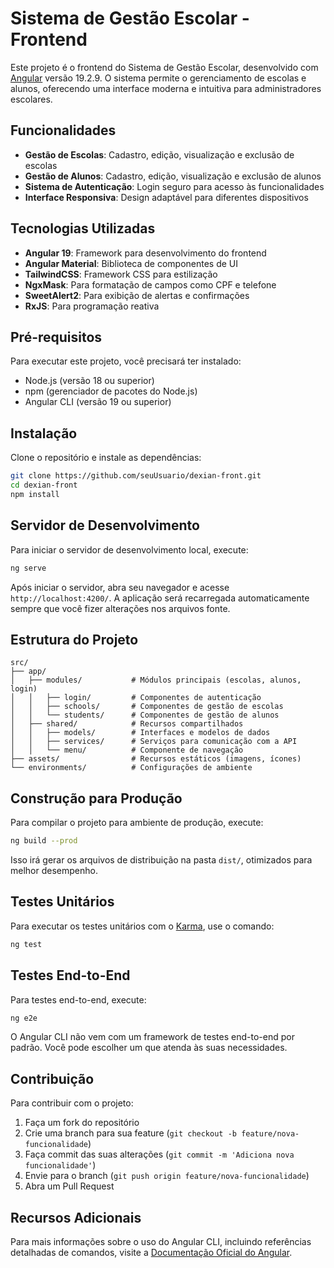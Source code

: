 # Sistema de Gestão Escolar - Frontend

Este projeto é o frontend do Sistema de Gestão Escolar, desenvolvido com [Angular](https://angular.dev/) versão 19.2.9. O sistema permite o gerenciamento de escolas e alunos, oferecendo uma interface moderna e intuitiva para administradores escolares.

## Funcionalidades

- **Gestão de Escolas**: Cadastro, edição, visualização e exclusão de escolas
- **Gestão de Alunos**: Cadastro, edição, visualização e exclusão de alunos
- **Sistema de Autenticação**: Login seguro para acesso às funcionalidades
- **Interface Responsiva**: Design adaptável para diferentes dispositivos

## Tecnologias Utilizadas

- **Angular 19**: Framework para desenvolvimento do frontend
- **Angular Material**: Biblioteca de componentes de UI
- **TailwindCSS**: Framework CSS para estilização
- **NgxMask**: Para formatação de campos como CPF e telefone
- **SweetAlert2**: Para exibição de alertas e confirmações
- **RxJS**: Para programação reativa

## Pré-requisitos

Para executar este projeto, você precisará ter instalado:

- Node.js (versão 18 ou superior)
- npm (gerenciador de pacotes do Node.js)
- Angular CLI (versão 19 ou superior)

## Instalação

Clone o repositório e instale as dependências:

```bash
git clone https://github.com/seuUsuario/dexian-front.git
cd dexian-front
npm install
```

## Servidor de Desenvolvimento

Para iniciar o servidor de desenvolvimento local, execute:

```bash
ng serve
```

Após iniciar o servidor, abra seu navegador e acesse `http://localhost:4200/`. A aplicação será recarregada automaticamente sempre que você fizer alterações nos arquivos fonte.

## Estrutura do Projeto

```
src/
├── app/
│   ├── modules/           # Módulos principais (escolas, alunos, login)
│   │   ├── login/         # Componentes de autenticação
│   │   ├── schools/       # Componentes de gestão de escolas
│   │   └── students/      # Componentes de gestão de alunos
│   ├── shared/            # Recursos compartilhados
│   │   ├── models/        # Interfaces e modelos de dados
│   │   ├── services/      # Serviços para comunicação com a API
│   │   └── menu/          # Componente de navegação
├── assets/                # Recursos estáticos (imagens, ícones)
└── environments/          # Configurações de ambiente
```

## Construção para Produção

Para compilar o projeto para ambiente de produção, execute:

```bash
ng build --prod
```

Isso irá gerar os arquivos de distribuição na pasta `dist/`, otimizados para melhor desempenho.

## Testes Unitários

Para executar os testes unitários com o [Karma](https://karma-runner.github.io), use o comando:

```bash
ng test
```

## Testes End-to-End

Para testes end-to-end, execute:

```bash
ng e2e
```

O Angular CLI não vem com um framework de testes end-to-end por padrão. Você pode escolher um que atenda às suas necessidades.

## Contribuição

Para contribuir com o projeto:

1. Faça um fork do repositório
2. Crie uma branch para sua feature (`git checkout -b feature/nova-funcionalidade`)
3. Faça commit das suas alterações (`git commit -m 'Adiciona nova funcionalidade'`)
4. Envie para o branch (`git push origin feature/nova-funcionalidade`)
5. Abra um Pull Request

## Recursos Adicionais

Para mais informações sobre o uso do Angular CLI, incluindo referências detalhadas de comandos, visite a [Documentação Oficial do Angular](https://angular.dev/tools/cli).
